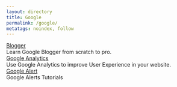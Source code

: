 ```yaml
---
layout: directory
title: Google
permalink: /google/
metatags: noindex, follow
---
```


<div class="panel panel-success">
  <div class="panel-heading">
    <a class="panel-title" href="/blogger/">Blogger</a>
  </div>
	 <div class="panel-body">
		 Learn Google Blogger from scratch to pro.
	 </div>
</div>

<div class="panel panel-success">
  <div class="panel-heading">
    <a class="panel-title" href="/google/analytics/">Google Analytics</a>
  </div>
	 <div class="panel-body">
		 Use Google Analytics to improve User Experience in your website.
	 </div>
</div>

<div class="panel panel-success">
  <div class="panel-heading">
    <a class="panel-title" href="/google/alert/">Google Alert</a>
  </div>
	 <div class="panel-body">
		 Google Alerts Tutorials
	 </div>
</div>